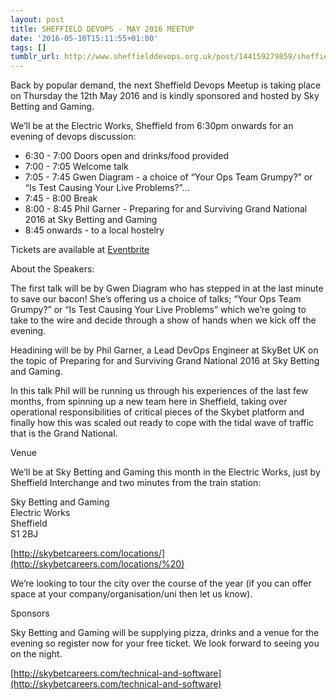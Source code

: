 ```yaml
---
layout: post
title: SHEFFIELD DEVOPS - MAY 2016 MEETUP
date: '2016-05-10T15:11:55+01:00'
tags: []
tumblr_url: http://www.sheffielddevops.org.uk/post/144159279859/sheffield-devops-may-2016-meetup
---
```

Back by popular demand, the next Sheffield Devops Meetup is taking place on Thursday the 12th May 2016 and is kindly sponsored and hosted by Sky Betting and Gaming.

We’ll be at the Electric Works, Sheffield from 6:30pm onwards for an evening of devops discussion:

- 6:30 - 7:00 Doors open and drinks/food provided
- 7:00 - 7:05 Welcome talk
- 7:05 - 7:45 Gwen Diagram - a choice of “Your Ops Team Grumpy?” or “Is Test Causing Your Live Problems?”…
- 7:45 - 8:00 Break
- 8:00 - 8:45 Phil Garner - Preparing for and Surviving Grand National 2016 at Sky Betting and Gaming
- 8:45 onwards - to a local hostelry

Tickets are available at [Eventbrite](https://www.eventbrite.co.uk/e/sheffield-devops-may-2016-meetup-tickets-24766072991)

About the Speakers:

The first talk will be by Gwen Diagram who has stepped in at the last minute to save our bacon! She’s offering us a choice of talks; “Your Ops Team Grumpy?” or “Is Test Causing Your Live Problems” which we’re going to take to the wire and decide through a show of hands when we kick off the evening.

Headining will be by Phil Garner, a Lead DevOps Engineer at SkyBet UK on the topic of Preparing for and Surviving Grand National 2016 at Sky Betting and Gaming.

In this talk Phil will be running us through his experiences of the last few months, from spinning up a new team here in Sheffield, taking over operational responsibilities of critical pieces of the Skybet platform and finally how this was scaled out ready to cope with the tidal wave of traffic that is the Grand National.

Venue

We’ll be at Sky Betting and Gaming this month in the Electric Works, just by Sheffield Interchange and two minutes from the train station:

Sky Betting and Gaming  
Electric Works  
Sheffield   
S1 2BJ

[http://skybetcareers.com/locations/](http://skybetcareers.com/locations/%20)

We’re looking to tour the city over the course of the year (if you can offer space at your company/organisation/uni then let us know).

Sponsors

Sky Betting and Gaming will be supplying pizza, drinks and a venue for the evening so register now for your free ticket. We look forward to seeing you on the night.

[http://skybetcareers.com/technical-and-software](http://skybetcareers.com/technical-and-software)

